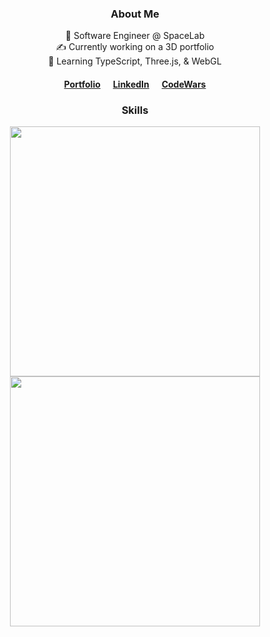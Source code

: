 <div align="center">
 
### About Me
🚀 Software Engineer @ SpaceLab<br>
✍️ Currently working on a 3D portfolio<br>
🧠 Learning TypeScript, Three.js, & WebGL
 
#### <a href="https://meghanbucher.work" target="_blank">Portfolio</a>&nbsp;&nbsp;&nbsp;&nbsp;&nbsp;&nbsp;<a href="https://linkedin.com/in/meghanbucher" target="_blank">LinkedIn</a>&nbsp;&nbsp;&nbsp;&nbsp;&nbsp;&nbsp;<a href="https://www.codewars.com/users/bardIRL" target="_blank">CodeWars</a>
    
### Skills
<img align="center" width="400" src="https://skills.thijs.gg/icons?i=js,html,css,react,express,nodejs,py,django&theme=dark"><br>
<img align="center" width="400" src="https://skills.thijs.gg/icons?i=mongodb,postgres,heroku,linux,git,github,figma,ps&&theme=dark">
 
</div>
